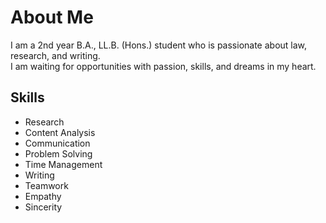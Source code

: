 # About Me

I am a 2nd year B.A., LL.B. (Hons.) student who is passionate about law, research, and writing.  
I am waiting for opportunities with passion, skills, and dreams in my heart.

## Skills
- Research  
- Content Analysis  
- Communication  
- Problem Solving  
- Time Management  
- Writing  
- Teamwork  
- Empathy  
- Sincerity
